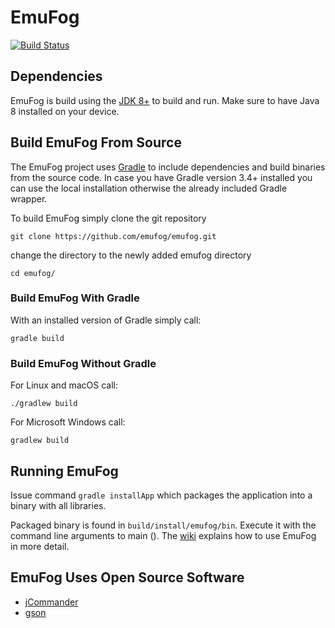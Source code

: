# EmuFog

[![Build Status](https://travis-ci.org/emufog/emufog.svg?branch=master)](https://travis-ci.org/emufog/emufog)

## Dependencies

EmuFog is build using the [JDK 8+](http://www.oracle.com/technetwork/java/javase/downloads/jdk8-downloads-2133151.html) to build and run.
Make sure to have Java 8 installed on your device.

## Build EmuFog From Source

The EmuFog project uses [Gradle](https://gradle.org/) to include dependencies and build binaries from the source code.
In case you have Gradle version 3.4+ installed you can use the local installation otherwise the already included Gradle wrapper.

To build EmuFog simply clone the git repository

    git clone https://github.com/emufog/emufog.git
    
change the directory to the newly added emufog directory

    cd emufog/

### Build EmuFog With Gradle

With an installed version of Gradle simply call:

    gradle build
    
### Build EmuFog Without Gradle

For Linux and macOS call:
    
    ./gradlew build
    
For Microsoft Windows call: 

    gradlew build

## Running EmuFog

Issue command `gradle installApp` which packages the application into a binary with all libraries.

Packaged binary is found in `build/install/emufog/bin`. Execute it with the command line arguments to main ().
The [wiki](https://github.com/emufog/emufog/wiki) explains how to use EmuFog in more detail.

## EmuFog Uses Open Source Software

* [jCommander](http://jcommander.org/)
* [gson](https://github.com/google/gson)
